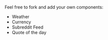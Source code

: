 [](/screenshot.png)


Feel free to fork and add your own components:

* Weather
* Currency
* Subreddit Feed
* Quote of the day
